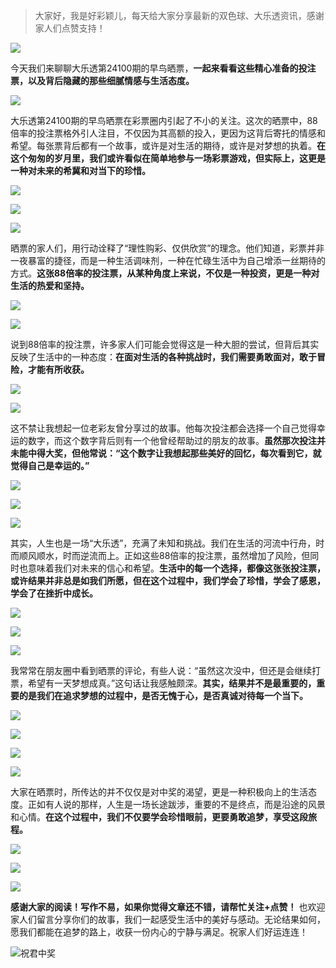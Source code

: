 > 大家好，我是好彩颖儿，每天给大家分享最新的双色球、大乐透资讯，感谢家人们点赞支持！

![](https://cdn.jsdelivr.net/gh/wangwenjie1314/PicCDN/2024-7-12/1720763627240-image.png)


今天我们来聊聊大乐透第24100期的早鸟晒票，**一起来看看这些精心准备的投注票，以及背后隐藏的那些细腻情感与生活态度。**

![](https://cdn.jsdelivr.net/gh/wangwenjie1314/PicCDN/2024-8-28/1724807676023-image.png)


大乐透第24100期的早鸟晒票在彩票圈内引起了不小的关注。这次的晒票中，88倍率的投注票格外引人注目，不仅因为其高额的投入，更因为这背后寄托的情感和希望。每张票背后都有一个故事，或许是对生活的期待，或许是对梦想的执着。**在这个匆匆的岁月里，我们或许看似在简单地参与一场彩票游戏，但实际上，这更是一种对未来的希冀和对当下的珍惜。**

![](https://cdn.jsdelivr.net/gh/wangwenjie1314/PicCDN/2024-8-28/1724807687022-image.png)

![](https://cdn.jsdelivr.net/gh/wangwenjie1314/PicCDN/2024-8-28/1724807696492-image.png)


![](https://cdn.jsdelivr.net/gh/wangwenjie1314/PicCDN/2024-8-28/1724808094021-image.png)


晒票的家人们，用行动诠释了“理性购彩、仅供欣赏”的理念。他们知道，彩票并非一夜暴富的捷径，而是一种生活调味剂，一种在忙碌生活中为自己增添一丝期待的方式。**这张88倍率的投注票，从某种角度上来说，不仅是一种投资，更是一种对生活的热爱和坚持。**

![](https://cdn.jsdelivr.net/gh/wangwenjie1314/PicCDN/2024-8-28/1724807728101-image.png)

![](https://cdn.jsdelivr.net/gh/wangwenjie1314/PicCDN/2024-8-28/1724807746552-image.png)

说到88倍率的投注票，许多家人们可能会觉得这是一种大胆的尝试，但背后其实反映了生活中的一种态度：**在面对生活的各种挑战时，我们需要勇敢面对，敢于冒险，才能有所收获。**

![](https://cdn.jsdelivr.net/gh/wangwenjie1314/PicCDN/2024-8-28/1724807764414-image.png)

![](https://cdn.jsdelivr.net/gh/wangwenjie1314/PicCDN/2024-8-28/1724807780942-image.png)


这不禁让我想起一位老彩友曾分享过的故事。他每次投注都会选择一个自己觉得幸运的数字，而这个数字背后则有一个他曾经帮助过的朋友的故事。**虽然那次投注并未能中得大奖，但他常说：“这个数字让我想起那些美好的回忆，每次看到它，就觉得自己是幸运的。”**


![](https://cdn.jsdelivr.net/gh/wangwenjie1314/PicCDN/2024-8-28/1724808107589-image.png)

![](https://cdn.jsdelivr.net/gh/wangwenjie1314/PicCDN/2024-8-28/1724808149238-image.png)


![](https://cdn.jsdelivr.net/gh/wangwenjie1314/PicCDN/2024-8-28/1724807702433-image.png)

其实，人生也是一场“大乐透”，充满了未知和挑战。我们在生活的河流中行舟，时而顺风顺水，时而逆流而上。正如这些88倍率的投注票，虽然增加了风险，但同时也意味着我们对未来的信心和希望。**生活中的每一个选择，都像这张张投注票，或许结果并非总是如我们所愿，但在这个过程中，我们学会了珍惜，学会了感恩，学会了在挫折中成长。**


![](https://cdn.jsdelivr.net/gh/wangwenjie1314/PicCDN/2024-8-28/1724808161793-image.png)


![](https://cdn.jsdelivr.net/gh/wangwenjie1314/PicCDN/2024-8-28/1724808240689-image.png)

![](https://cdn.jsdelivr.net/gh/wangwenjie1314/PicCDN/2024-8-28/1724808217665-image.png)

我常常在朋友圈中看到晒票的评论，有些人说：“虽然这次没中，但还是会继续打票，希望有一天梦想成真。”这句话让我感触颇深。**其实，结果并不是最重要的，重要的是我们在追求梦想的过程中，是否无愧于心，是否真诚对待每一个当下。**

![](https://cdn.jsdelivr.net/gh/wangwenjie1314/PicCDN/2024-8-28/1724808249720-image.png)


![](https://cdn.jsdelivr.net/gh/wangwenjie1314/PicCDN/2024-8-28/1724808273233-image.png)

![](https://cdn.jsdelivr.net/gh/wangwenjie1314/PicCDN/2024-8-28/1724808262540-image.png)


![](https://cdn.jsdelivr.net/gh/wangwenjie1314/PicCDN/2024-8-28/1724808283161-image.png)


大家在晒票时，所传达的并不仅仅是对中奖的渴望，更是一种积极向上的生活态度。正如有人说的那样，人生是一场长途跋涉，重要的不是终点，而是沿途的风景和心情。**在这个过程中，我们不仅要学会珍惜眼前，更要勇敢追梦，享受这段旅程。**


![](https://cdn.jsdelivr.net/gh/wangwenjie1314/PicCDN/2024-8-28/1724808290602-image.png)


![](https://cdn.jsdelivr.net/gh/wangwenjie1314/PicCDN/2024-8-28/1724808297260-image.png)


![](https://cdn.jsdelivr.net/gh/wangwenjie1314/PicCDN/2024-8-28/1724808305013-image.png)


**感谢大家的阅读！写作不易，如果你觉得文章还不错，请帮忙关注+点赞！** 也欢迎家人们留言分享你们的故事，我们一起感受生活中的美好与感动。无论结果如何，愿我们都能在追梦的路上，收获一份内心的宁静与满足。祝家人们好运连连！

![祝君中奖](https://cdn.jsdelivr.net/gh/wangwenjie1314/PicCDN/2024-7-15/1721009056013-image.png)



















